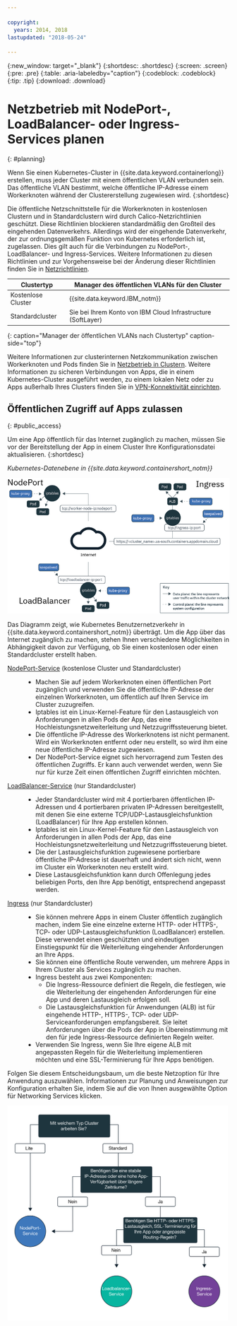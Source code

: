 ```yaml
---

copyright:
  years: 2014, 2018
lastupdated: "2018-05-24"

---
```


{:new_window: target="_blank"}
{:shortdesc: .shortdesc}
{:screen: .screen}
{:pre: .pre}
{:table: .aria-labeledby="caption"}
{:codeblock: .codeblock}
{:tip: .tip}
{:download: .download}



# Netzbetrieb mit NodePort-, LoadBalancer- oder Ingress-Services planen
{: #planning}

Wenn Sie einen Kubernetes-Cluster in {{site.data.keyword.containerlong}} erstellen, muss jeder Cluster mit einem öffentlichen VLAN verbunden sein. Das öffentliche VLAN bestimmt, welche öffentliche IP-Adresse einem Workerknoten während der Clustererstellung zugewiesen wird.
{:shortdesc}

Die öffentliche Netzschnittstelle für die Workerknoten in kostenlosen Clustern und in Standardclustern wird durch Calico-Netzrichtlinien geschützt. Diese Richtlinien blockieren standardmäßig den Großteil des eingehenden Datenverkehrs. Allerdings wird der eingehende Datenverkehr, der zur ordnungsgemäßen Funktion von Kubernetes erforderlich ist, zugelassen. Dies gilt auch für die Verbindungen zu NodePort-, LoadBalancer- und Ingress-Services. Weitere Informationen zu diesen Richtlinien und zur Vorgehensweise bei der Änderung dieser Richtlinien finden Sie in [Netzrichtlinien](cs_network_policy.html#network_policies).

|Clustertyp|Manager des öffentlichen VLANs für den Cluster|
|------------|------------------------------------------|
|Kostenlose Cluster|{{site.data.keyword.IBM_notm}}|
|Standardcluster|Sie bei Ihrem Konto von IBM Cloud Infrastructure (SoftLayer)|
{: caption="Manager der öffentlichen VLANs nach Clustertyp" caption-side="top"}

Weitere Informationen zur clusterinternen Netzkommunikation zwischen Workerknoten und Pods finden Sie in [Netzbetrieb in Clustern](cs_secure.html#in_cluster_network). Weitere Informationen zu sicheren Verbindungen von Apps, die in einem Kubernetes-Cluster ausgeführt werden, zu einem lokalen Netz oder zu Apps außerhalb Ihres Clusters finden Sie in [VPN-Konnektivität einrichten](cs_vpn.html).

## Öffentlichen Zugriff auf Apps zulassen
{: #public_access}

Um eine App öffentlich für das Internet zugänglich zu machen, müssen Sie vor der Bereitstellung der App in einem Cluster Ihre Konfigurationsdatei aktualisieren.
{:shortdesc}

*Kubernetes-Datenebene in {{site.data.keyword.containershort_notm}}*

![{{site.data.keyword.containerlong_notm}} Kubernetes-Architektur](images/networking.png)

Das Diagramm zeigt, wie Kubernetes Benutzernetzverkehr in {{site.data.keyword.containershort_notm}} überträgt. Um die App über das Internet zugänglich zu machen, stehen Ihnen verschiedene Möglichkeiten in Abhängigkeit davon zur Verfügung, ob Sie einen kostenlosen oder einen Standardcluster erstellt haben.

<dl>
<dt><a href="cs_nodeport.html#planning" target="_blank">NodePort-Service</a> (kostenlose Cluster und Standardcluster)</dt>
<dd>
 <ul>
  <li>Machen Sie auf jedem Workerknoten einen öffentlichen Port zugänglich und verwenden Sie die öffentliche IP-Adresse der einzelnen Workerknoten, um öffentlich auf Ihren Service im Cluster zuzugreifen.</li>
  <li>Iptables ist ein Linux-Kernel-Feature für den Lastausgleich von Anforderungen in allen Pods der App, das eine Hochleistungsnetzweiterleitung und Netzzugriffssteuerung bietet.</li>
  <li>Die öffentliche IP-Adresse des Workerknotens ist nicht permanent. Wird ein Workerknoten entfernt oder neu erstellt, so wird ihm eine neue öffentliche IP-Adresse zugewiesen.</li>
  <li>Der NodePort-Service eignet sich hervorragend zum Testen des öffentlichen Zugriffs. Er kann auch verwendet werden, wenn Sie nur für kurze Zeit einen öffentlichen Zugriff einrichten möchten.</li>
 </ul>
</dd>
<dt><a href="cs_loadbalancer.html#planning" target="_blank">LoadBalancer-Service</a> (nur Standardcluster)</dt>
<dd>
 <ul>
  <li>Jeder Standardcluster wird mit 4 portierbaren öffentlichen IP-Adressen und 4 portierbaren privaten IP-Adressen bereitgestellt, mit denen Sie eine externe TCP/UDP-Lastausgleichsfunktion (LoadBalancer) für Ihre App erstellen können.</li>
  <li>Iptables ist ein Linux-Kernel-Feature für den Lastausgleich von Anforderungen in allen Pods der App, das eine Hochleistungsnetzweiterleitung und Netzzugriffssteuerung bietet.</li>
  <li>Die der Lastausgleichsfunktion zugewiesene portierbare öffentliche IP-Adresse ist dauerhaft und ändert sich nicht, wenn im Cluster ein Workerknoten neu erstellt wird.</li>
  <li>Diese Lastausgleichsfunktion kann durch Offenlegung jedes beliebigen Ports, den Ihre App benötigt, entsprechend angepasst werden.</li></ul>
</dd>
<dt><a href="cs_ingress.html#planning" target="_blank">Ingress</a> (nur Standardcluster)</dt>
<dd>
 <ul>
  <li>Sie können mehrere Apps in einem Cluster öffentlich zugänglich machen, indem Sie eine einzelne externe HTTP- oder HTTPS-, TCP- oder UDP-Lastausgleichsfunktion (LoadBalancer) erstellen. Diese verwendet einen geschützten und eindeutigen Einstiegspunkt für die Weiterleitung eingehender Anforderungen an Ihre Apps.</li>
  <li>Sie können eine öffentliche Route verwenden, um mehrere Apps in Ihrem Cluster als Services zugänglich zu machen.</li>
  <li>Ingress besteht aus zwei Komponenten:
   <ul>
    <li>Die Ingress-Ressource definiert die Regeln, die festlegen, wie die Weiterleitung der eingehenden Anforderungen für eine App und deren Lastausgleich erfolgen soll.</li>
    <li>Die Lastausgleichsfunktion für Anwendungen (ALB) ist für eingehende HTTP-, HTTPS-, TCP- oder UDP-Serviceanforderungen empfangsbereit. Sie leitet Anforderungen über die Pods der App in Übereinstimmung mit den für jede Ingress-Ressource definierten Regeln weiter.</li>
   </ul>
  <li>Verwenden Sie Ingress, wenn Sie Ihre eigene ALB mit angepassten Regeln für die Weiterleitung implementieren möchten und eine SSL-Terminierung für Ihre Apps benötigen.</li>
 </ul>
</dd></dl>

Folgen Sie diesem Entscheidungsbaum, um die beste Netzoption für Ihre Anwendung auszuwählen. Informationen zur Planung und Anweisungen zur Konfiguration erhalten Sie, indem Sie auf die von Ihnen ausgewählte Option für Networking Services klicken.

<img usemap="#networking_map" border="0" class="image" src="images/networkingdt.png" width="500px" alt="In dieser Grafik werden Sie durch einzelnen Schritte zur Auswahl der besten Netzoption für Ihre Anwendung geführt. Wird diese Grafik hier nicht angezeigt, können Sie die erforderlichen Informationen an anderer Stelle in der Dokumentation finden." style="width:500px;" />
<map name="networking_map" id="networking_map">
<area href="/docs/containers/cs_nodeport.html" alt="NodePort-Service" shape="circle" coords="52, 283, 45"/>
<area href="/docs/containers/cs_loadbalancer.html" alt="LoadBalancer-Service" shape="circle" coords="247, 419, 44"/>
<area href="/docs/containers/cs_ingress.html" alt="Ingress-Service" shape="circle" coords="445, 420, 45"/>
</map>
